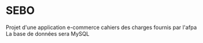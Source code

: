 # SEBO
Projet d'une application e-commerce
cahiers des charges fournis par l'afpa 
La base de données sera MySQL
